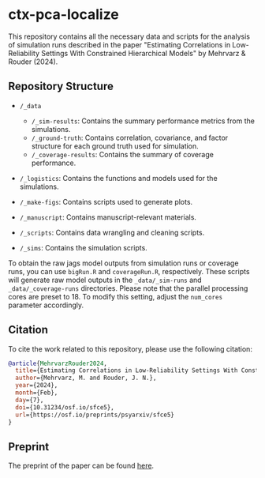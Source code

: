 # ctx-pca-localize

This repository contains all the necessary data and scripts for the analysis of simulation runs described in the paper "Estimating Correlations in Low-Reliability Settings With Constrained Hierarchical Models" by Mehrvarz & Rouder (2024).

## Repository Structure

- `/_data`
  - `/_sim-results`: Contains the summary performance metrics from the simulations.
  - `/_ground-truth`: Contains correlation, covariance, and factor structure for each ground truth used for simulation.
  - `/_coverage-results`: Contains the summary of coverage performance.

- `/_logistics`: Contains the functions and models used for the simulations.

- `/_make-figs`: Contains scripts used to generate plots.

- `/_manuscript`: Contains manuscript-relevant materials.

- `/_scripts`: Contains data wrangling and cleaning scripts.

- `/_sims`: Contains the simulation scripts.

To obtain the raw jags model outputs from simulation runs or coverage runs, you can use `bigRun.R` and `coverageRun.R`, respectively. These scripts will generate raw model outputs in the `_data/_sim-runs` and `_data/_coverage-runs` directories. Please note that the parallel processing cores are preset to 18. To modify this setting, adjust the `num_cores` parameter accordingly.

## Citation

To cite the work related to this repository, please use the following citation:

```bibtex
@article{MehrvarzRouder2024,
  title={Estimating Correlations in Low-Reliability Settings With Constrained Hierarchical Models},
  author={Mehrvarz, M. and Rouder, J. N.},
  year={2024},
  month={Feb},
  day={7},
  doi={10.31234/osf.io/sfce5},
  url={https://osf.io/preprints/psyarxiv/sfce5}
}
```

## Preprint

The preprint of the paper can be found [here](https://osf.io/preprints/psyarxiv/sfce5).

